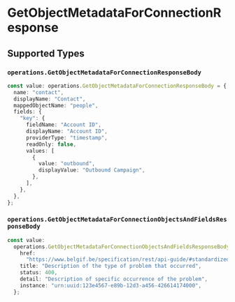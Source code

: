 # GetObjectMetadataForConnectionResponse


## Supported Types

### `operations.GetObjectMetadataForConnectionResponseBody`

```typescript
const value: operations.GetObjectMetadataForConnectionResponseBody = {
  name: "contact",
  displayName: "Contact",
  mappedObjectName: "people",
  fields: {
    "key": {
      fieldName: "Account ID",
      displayName: "Account ID",
      providerType: "timestamp",
      readOnly: false,
      values: [
        {
          value: "outbound",
          displayValue: "Outbound Campaign",
        },
      ],
    },
  },
};
```

### `operations.GetObjectMetadataForConnectionObjectsAndFieldsResponseBody`

```typescript
const value:
  operations.GetObjectMetadataForConnectionObjectsAndFieldsResponseBody = {
    href:
      "https://www.belgif.be/specification/rest/api-guide/#standardized-problem-types",
    title: "Description of the type of problem that occurred",
    status: 400,
    detail: "Description of specific occurrence of the problem",
    instance: "urn:uuid:123e4567-e89b-12d3-a456-426614174000",
  };
```

